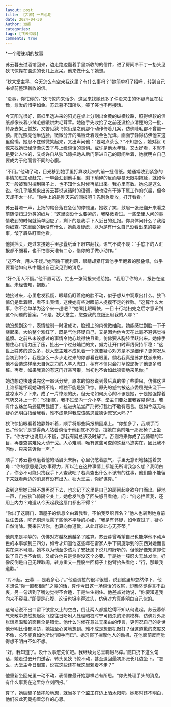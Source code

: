 ```yaml
---
layout: post
title: 【古原】一日心期
date: 2024-04-30
Author: 潋卿
categories: 
tags: [飞云惊暮]
comments: true
--- 
```

*一个暧昧期的故事

苏云暮去过酒馆回来，边走路边翻着手里新收的的信件，进了房间冷不丁一抬头见狄飞惊靠在窗边的长几上发呆。他来做什么？她想。

“狄大堂主早，今天怎么有空来我这里？有什么事吗？”她简单打了招呼，转到自己书桌前整理新收的信。

“没事，你忙你的。”狄飞惊向来话少，这回来找她还多了件没来由的怀疑尚且在犹豫，愈发的惜字如金。苏云暮不知所以，笑了笑也不再接话。

今天阳光很好，窗框里透进来的阳光在桌上分割出金黄的纵横纹路，照得绵软的信纸都像长着小绒毛般暖烘烘毛茸茸。她随手先收拾了之前还没检点清楚的另一批，转身去架上暂放，又瞥见狄飞惊仍是之前那个动作倚着几案，仿佛睫毛都不曾颤一颤。阳光照亮他半边脸，微微分开的嘴唇泛着浅金色光泽，画面宁静得仿佛他来这里偷懒。她忍不住微微笑起来，又出声问他：“要喝点茶么？”不知怎么，她对狄飞惊来找她已经渐渐失去了与上级谈话的畏惧。或许是他太年轻，又太好看，本就不是要让人怕的，又或许自从狄飞惊把她从后门带进自己的房间坐着，她就明白自己要成为于他而言不同的心腹。

“不用。”他动了动，目光移到她手里打算收起来的前一批信纸。她通常收到紧急的事情加班加点赶完，一早会汇到他手里，剩下琐碎的反而容易无限期拖延，就如今天一般被暂时搁到架子上，也不知什么时候再拿出来。我心里有数。她总是这么说。他几乎能想象出苏云暮说这话时的语调，他也没有干涉下属工作的兴趣，但今天却不太一样。“你手上的是昨天来的回报吧？先别急着收，打开看看。”

苏云暮嗯一声，上扬的尾音落在急促的停顿里。她收了笑，敛眉一张张翻开来看之前随便扫过分类的纸片：“这里面没什么要紧的，我略微看过。一些堂里人问的事情收到的时候就简单回应了，剩下的是我手下人近日的汇报。你具体问什么？我给你细查。”这里面的确没有什么，她愈发疑虑，以为是有什么自己没看出来的要紧事，皱了眉头盯着他看。

他摇摇头，走过来接她手里那叠纸垂下眼帘翻找，语气不咸不淡：“手底下的人汇报都不细看，也不怕哪天谁有二心，借你的手做小动作。”

“这不会。用人不疑。”她回得干脆利落，眼睛却紧盯着他手里翻着的那叠纸，似乎要看他如何从中翻出自己没见到的消息。

“好个用人不疑。”他不置可否，抽出一张简报来递给她。“我用了你的人，报告在这里。未经告知，抱歉。”

她接过来，心里愈发狐疑，眼睛仍盯着他的脸不动，似乎想从中观察出什么。狄飞惊仍是垂着眼，看不出表情，这使她有些对眼前人捉摸不定的挫败。“这算什么大事，你不会单单为这个来一趟吧？”她嘴比眼睛快，一目十行地扫完之后才意识到这个问题的答案，“不是，狄大堂主，您查我的底细还用我的人哪？”

她没想到这个，表情控制一时没成功，脸颊上的肉微微抽动。她能感觉到脸一下子烧起来，大约整个涨红了，既是气他怀疑自己，又是因为他今天在此毫不避讳觉得羞愤。之前从未设想过的事情令她心跳得快且重，仿佛要从胸腔里跃出来。她伸手摁住心口用力压了压，扯出一个过分灿烂的笑，努力让开口时声线保持平稳：“这世上姓苏的这么多，狄大堂主难不成见着一个就要疑心对方是不是细作？更何况从当初到如今，我是怎么一步步走过来的你都看在眼里。倘若我真是苏梦枕派来的，他不会选这样毫无自保之力的人羊入虎口，稍有不慎只会打草惊蛇折了他更多暗桩。再者，如果我真的有这门好亲可攀，当初也不会如此狼狈地来见你。”

她边想边快速说完这一串话分辩，原本的惊怒说到最后真的带了些委屈，仿佛这世上谁都能怀疑她动机不纯，唯独不能是狄飞惊。原先的怒气被这点委屈兜头浇下一盆凉水冷了下来，成了一片惨淡的灰。但无论如何灰心的不该是她，于是她强撑着气势又补上一句：“说到底，我不过堂内一介小卒，堂主们要处置我容易得很。若有什么蛛丝马迹证明我叛了，拉进执法堂严刑拷打我也不敢有怨言。您如今既无端疑心还明白指给我看，难不成觉得我应该感恩戴德谢您宽大吗？”

狄飞惊抬眼看着她静静听着，顺手将那些简报搁回桌上。“你想多了，我顺手而已。”他似乎是觉得两人站着谈话于他到底不方便，拉她在桌前唯一那张椅子上坐下。“你方才也说用人不疑，那我有疑总该及时解了。否则将来你成了我倚赖的耳目，再要查实难免大动干戈。人心难测，唯有这些可查的蛛丝马迹实在，因此我不问你，只来告诉你一声。”

顺手？苏云暮琢磨着他的话眉头未解，心里仍憋着股气，手里无意识地揉搓着衣角：“你的意思是我办事得力，所以连在这种事情上都能无所谓我怎么想？我明白了，你必不可能只找我手下人查我吧？若真查出什么不该有的往事，他们能不能留下来就看两边的消息有没有出入。狄大堂主，你好谋算。”

说到这里她已经不想再说下去，也忘记了这里是自己的房间起身欲夺门而出。砰地一声，门被狄飞惊隔空关上，她愈发气急了回头怒目看他，问：“何必拦着我，还用上内力？难道从今天起我这扇门都出不得？”

“你出了这扇门，满屋子的信息全由着我看，不怕我罗织罪名？”他人也转到她身前拦住去路，眸光炯炯泄露了些他不平静的心绪，“我是有怀疑，如今查过了，疑心自然消除。我来告诉你，也算向你道歉，从此好彼此心无芥蒂。”

他向来是平静的，仿佛对方越怒他越多了胜算。苏云暮曾希望自己也能学他不动声色的本事学到三四分，如今才知道他这些年在雷家人手下周旋学到的东西对她而言实在深不可测。她本以为他至少该为了安抚属下说几句好听的，但他好像知道即使说了自己也不会信，又或许他只是觉得没这个必要。于是她一腔怒火无处发泄，好像反倒是自己无理取闹，转身重又一屁股坐回椅子上抱臂抬头看他：“行，那跟我道歉。”

“对不起。云暮……是我多心了。”他语调拉的很平很缓，说到这里却忽然停下，他本想说“你一直都很好”之类的话，算作今日这一场谈话的收尾，却蓦然觉得言不由衷，另一句话到了嘴边觉得不合适，于是生生刹住。他差点对她说，“你要知道我向来不容易。”即便是心腹，这话也坦率得过头，仿佛对方真能明白自己似的。

这句话说不出口留下欲言又止的空白，倒让两人都尴尬得不知从何说起。苏云暮郁气未散中忽然想起狄飞惊往日吩咐人处理暗桩时宁可错杀的冷肃模样，仿佛对外那张谦卑温和的面目全是错觉。他什么时候在意过无来由的传言，更何况自己的身世他分明比谁都清楚，她福至心灵地想到。难不成是想借机敲打？但这道歉的态度又不像，总不能真如他所说“顺手而已”。她习惯了揣摩他人的动机，在他面前反而觉得想不明白不如不想。

“好，我知道了。没什么事您先忙吧。我继续为总堂鞠躬尽瘁。”随口扔下这么句话，她走过去开门送客，转头见狄飞惊不动，甚至退回最初那张长几边坐下。“怎么，大堂主今日很空，说完这些还在我这里赖着不走？”

他重新坐回光里一动不动，表情像最开始那样若有所思。“你先处理手头的消息，有什么事我在这里你立刻回报。”

算了，她破罐子破摔般地想，就当多了个监工在边上晒太阳吧。她那时还不明白，他们彼此究竟抱着怎样的心思。

